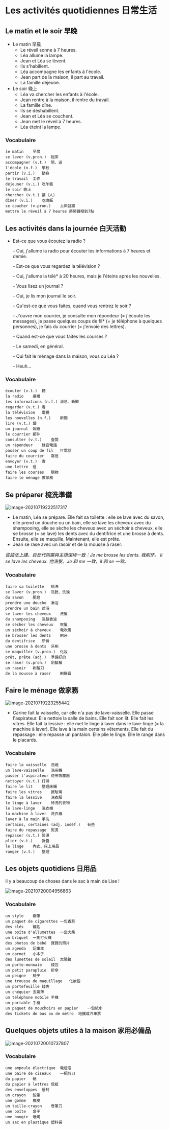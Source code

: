 # Les activités quotidiennes 日常生活

## Le matin et le soir 早晚

* Le matin 早晨
    * Le réveil sonne à 7 heures.
    * Léa allume la lampe.
    * Jean et Léa se lèvent.
    * Ils s'habillent.
    * Léa accompagne les enfants à l'école.
    * Jean part de la maison, il part au travail.
    * La famille déjeune.
* Le soir 晚上
    * Léa va chercher les enfants à l'école.
    * Jean rentre à la maison, il rentre du travail.
    * La famille dîne.
    * Ils se déshabillent.
    * Jean et Léa se couchent.
    * Jean met le réveil à 7 heures.
    * Léa éteint la lampe.

### Vocabulaire

```
le matin	早晨
se lever (v.pron.)	起床
accompagner (v.t.)	陪、送
l'école (n.f.)	學校
partir (v.i.)	動身
le travail	工作
déjeuner (v.i.)	吃午飯
le soir	晚上
chercher (v.t.)	接（人）
dîner (v.i.)	吃晚飯
se coucher (v.pron.)	上床就寢
mettre le réveil à 7 heures	將鬧鐘撥到7點
```

## Les activités dans la journée 白天活動

* Est-ce que vous écoutez la radio ?

    \- Oui, j'allume la radio pour écouter les informations à 7 heures et demie.

    \- Est-ce que vous regardez la télévision ?

    \- Oui, j'allume la télé\* à 20 heures, mais je l'éteins après les nouvelles.

    \- Vous lisez un journal ?

    \- Oui, je lis mon journal le soir.

    \- Qu'est-ce que vous faites, quand vous rentrez le soir ?

    \- J'ouvre mon courrier, je consulte mon répondeur (= j'écoute les messages), je passe quelques coups de fil\* (= je téléphone à quelques personnes), je fais du courrier (= j'envoie des lettres).

    \- Quand est-ce que vous faites les courses ?

    \- Le samedi, en général.

    \- Qui fait le ménage dans la maison, vous ou Léa ?

    \- Heuh...

### Vocabulaire

```
écouter (v.t.)	聽
la radio	廣播
les informations (n.f.)	消息、新聞
regarder (v.t.)	看
la télévision	電視
les nouvelles (n.f.)	新聞
lire (v.t.)	讀
un journal	報紙
le courrier	郵件
consulter (v.t.)	查閱
un répondeur	錄音電話
passer un coup de fil	打電話
faire du courrier	寫信
envoyer (v.t.)	寄
une lettre	信
faire les courses	購物
faire le ménage	做家務
```

## Se préparer 梳洗準備

![image-20210719222517317](../images/image-20210719222517317.png)

* Le matin, Léa se prépare. Elle fait sa toilette : elle se lave avec du savon, elle prend un douche ou un bain, elle se lave les cheveux avec du shampooing, elle se sèche les cheveux avec un séchoir à cheveux, elle se brosse (= se lave) les dents avec du dentifrice et une brosse à dents. Ensuite, elle se maquille. Maintenant, elle est prête.
* Jean se rase avec un rasoir et de la mousse à raser.

*從語法上講，自反代詞需與主語保持一致：Je me brosse les dents. 我刷牙。 Il se lave les cheveux. 他洗髮。Je 和 me 一致，il 和 se 一致。*

### Vocabulaire

```
faire sa toilette	梳洗
se laver (v.pron.)	洗臉、洗澡
du savon	肥皂
prendre une douche	淋浴
prendre un bain	盆浴
se laver les cheveux	洗髮
du shampooing	洗髮香波
se sécher les cheveux	吹髮
un séchoir à cheveux	電吹風
se brosser les dents	刷牙
du dentifrice	牙膏
une brosse à dents	牙刷
se maquiller (v.pron.)	化妝
prêt, prête (adj.)	準備好的
se raser (v.pron.)	刮鬍鬚
un rasoir	剃鬚刀
de la mousse à raser	剃鬚膏
```

## Faire le ménage 做家務

![image-20210719223255442](../images/image-20210719223255442.png)

* Carine fait la vaisselle, car elle n'a pas de lave-vaisselle. Elle passe l'aspirateur. Elle nettoie la salle de bains. Elle fait son lit. Elle fait les vitres. Elle fait la lessive : elle met le linge à laver dans le lave-linge (= la machine à laver). Elle lave à la main certains vêtements. Elle fait du repassage : elle repasse un pantalon. Elle plie le linge. Elle le range dans le placards.

### Vocabulaire

```
faire la vaisselle	洗碗
un lave-vaisselle	洗碗機
passer l'aspirateur	使用吸塵器
nettoyer (v.t.)	打掃
faire le lit	整理床鋪
faire les vitres	擦玻璃
faire la lessive	洗衣服
le linge à laver	待洗的衣物
le lave-linge	洗衣機
la machine à laver	洗衣機
laver à la main	手洗
certains, certaines (adj. indéf.)	有些
faire du repassage	熨燙
repasser (v.t.)	熨燙
plier (v.t.)	折疊
le linge	內衣、床上用品
ranger (v.t.)	整理
```

## Les objets quotidiens 日用品

Il y a beaucoup de choses dans le sac à main de Lise !

![image-20210720004956863](../images/image-20210720004956863.png)

### Vocabulaire

```
un stylo	鋼筆
un paquet de cigarettes	一包香菸
des clés	鑰匙
une boîte d'allumettes	一盒火柴
un briquet	一隻打火機
des photos de bébé	寶寶的照片
un agenda	記事本
un carnet	小本子
des lunettes de soleil	太陽鏡
un porte-monnaie	錢包
un petit parapluie	折傘
un peigne	梳子
une trousse de maquillage	化妝包
un portefeuille	錢夾
un chéquier	支票薄
un téléphone mobile	手機
un portable	手機
un paquet de mouchoirs en papier	一包紙巾
des tickets de bus ou de métro	地鐵或汽車票
```

## Quelques objets utiles à la maison 家用必備品

![image-20210720010737807](../images/image-20210720010737807.png)

### Vocabulaire

```
une ampoule électrique	電燈泡
une paire de ciseaux	一把剪刀
du papier	紙
du papier à lettres	信紙
des enveloppes	信封
un crayon	鉛筆
une gomme	橡皮
un taille-crayon	卷筆刀
une boîte	盒子
une bougie	蠟燭
un sac en plastique	塑料袋
```

